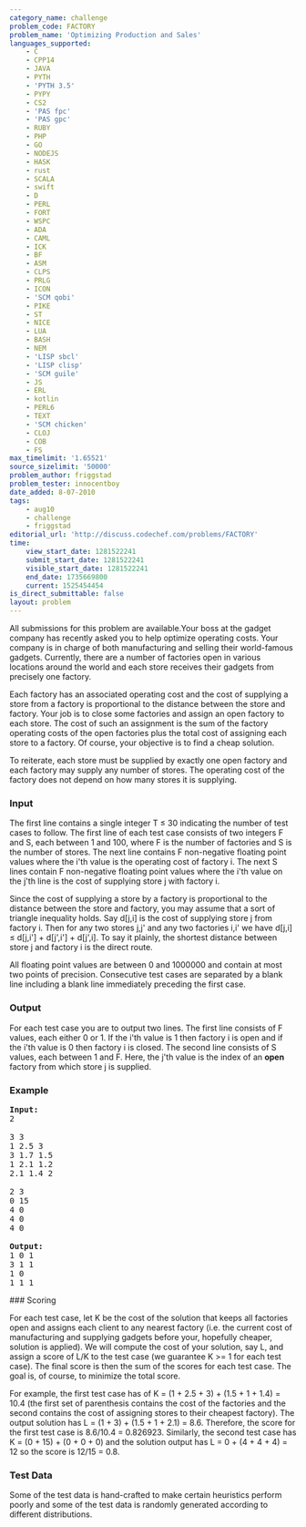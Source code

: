 ```yaml
---
category_name: challenge
problem_code: FACTORY
problem_name: 'Optimizing Production and Sales'
languages_supported:
    - C
    - CPP14
    - JAVA
    - PYTH
    - 'PYTH 3.5'
    - PYPY
    - CS2
    - 'PAS fpc'
    - 'PAS gpc'
    - RUBY
    - PHP
    - GO
    - NODEJS
    - HASK
    - rust
    - SCALA
    - swift
    - D
    - PERL
    - FORT
    - WSPC
    - ADA
    - CAML
    - ICK
    - BF
    - ASM
    - CLPS
    - PRLG
    - ICON
    - 'SCM qobi'
    - PIKE
    - ST
    - NICE
    - LUA
    - BASH
    - NEM
    - 'LISP sbcl'
    - 'LISP clisp'
    - 'SCM guile'
    - JS
    - ERL
    - kotlin
    - PERL6
    - TEXT
    - 'SCM chicken'
    - CLOJ
    - COB
    - FS
max_timelimit: '1.65521'
source_sizelimit: '50000'
problem_author: friggstad
problem_tester: innocentboy
date_added: 8-07-2010
tags:
    - aug10
    - challenge
    - friggstad
editorial_url: 'http://discuss.codechef.com/problems/FACTORY'
time:
    view_start_date: 1281522241
    submit_start_date: 1281522241
    visible_start_date: 1281522241
    end_date: 1735669800
    current: 1525454454
is_direct_submittable: false
layout: problem
---
```

All submissions for this problem are available.Your boss at the gadget company has recently asked you to help optimize operating costs. Your company is in charge of both manufacturing and selling their world-famous gadgets. Currently, there are a number of factories open in various locations around the world and each store receives their gadgets from precisely one factory.

Each factory has an associated operating cost and the cost of supplying a store from a factory is proportional to the distance between the store and factory. Your job is to close some factories and assign an open factory to each store. The cost of such an assignment is the sum of the factory operating costs of the open factories plus the total cost of assigning each store to a factory. Of course, your objective is to find a cheap solution.

To reiterate, each store must be supplied by exactly one open factory and each factory may supply any number of stores. The operating cost of the factory does not depend on how many stores it is supplying.

### Input

The first line contains a single integer T ≤ 30 indicating the number of test cases to follow. The first line of each test case consists of two integers F and S, each between 1 and 100, where F is the number of factories and S is the number of stores. The next line contains F non-negative floating point values where the i'th value is the operating cost of factory i. The next S lines contain F non-negative floating point values where the i'th value on the j'th line is the cost of supplying store j with factory i.

Since the cost of supplying a store by a factory is proportional to the distance between the store and factory, you may assume that a sort of triangle inequality holds. Say d\[j,i\] is the cost of supplying store j from factory i. Then for any two stores j,j' and any two factories i,i' we have d\[j,i\] ≤ d\[j,i'\] + d\[j',i'\] + d\[j',i\]. To say it plainly, the shortest distance between store j and factory i is the direct route.

All floating point values are between 0 and 1000000 and contain at most two points of precision. Consecutive test cases are separated by a blank line including a blank line immediately preceding the first case.

### Output

For each test case you are to output two lines. The first line consists of F values, each either 0 or 1. If the i'th value is 1 then factory i is open and if the i'th value is 0 then factory i is closed. The second line consists of S values, each between 1 and F. Here, the j'th value is the index of an **open** factory from which store j is supplied.

### Example

<pre>
<b>Input:</b>
2

3 3
1 2.5 3
3 1.7 1.5
1 2.1 1.2
2.1 1.4 2

2 3
0 15
4 0
4 0
4 0

<b>Output:</b>
1 0 1
3 1 1
1 0
1 1 1
</pre>### Scoring

For each test case, let K be the cost of the solution that keeps all factories open and assigns each client to any nearest factory (i.e. the current cost of manufacturing and supplying gadgets before your, hopefully cheaper, solution is applied). We will compute the cost of your solution, say L, and assign a score of L/K to the test case (we guarantee K >= 1 for each test case). The final score is then the sum of the scores for each test case. The goal is, of course, to minimize the total score.

For example, the first test case has of K = (1 + 2.5 + 3) + (1.5 + 1 + 1.4) = 10.4 (the first set of parenthesis contains the cost of the factories and the second contains the cost of assigning stores to their cheapest factory). The output solution has L = (1 + 3) + (1.5 + 1 + 2.1) = 8.6. Therefore, the score for the first test case is 8.6/10.4 = 0.826923. Similarly, the second test case has K = (0 + 15) + (0 + 0 + 0) and the solution output has L = 0 + (4 + 4 + 4) = 12 so the score is 12/15 = 0.8.

### Test Data

Some of the test data is hand-crafted to make certain heuristics perform poorly and some of the test data is randomly generated according to different distributions.
